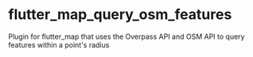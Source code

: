 # flutter_map_query_osm_features

Plugin for flutter_map that uses the Overpass API and OSM API to query features within a point's radius
